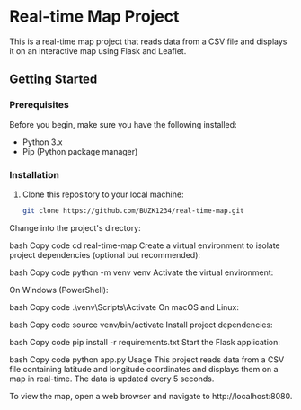 # Real-time Map Project

This is a real-time map project that reads data from a CSV file and displays it on an interactive map using Flask and Leaflet.

## Getting Started

### Prerequisites

Before you begin, make sure you have the following installed:

- Python 3.x
- Pip (Python package manager)

### Installation

1. Clone this repository to your local machine:

   ```bash
   git clone https://github.com/BUZK1234/real-time-map.git
Change into the project's directory:

bash
Copy code
cd real-time-map
Create a virtual environment to isolate project dependencies (optional but recommended):

bash
Copy code
python -m venv venv
Activate the virtual environment:

On Windows (PowerShell):

bash
Copy code
.\venv\Scripts\Activate
On macOS and Linux:

bash
Copy code
source venv/bin/activate
Install project dependencies:

bash
Copy code
pip install -r requirements.txt
Start the Flask application:

bash
Copy code
python app.py
Usage
This project reads data from a CSV file containing latitude and longitude coordinates and displays them on a map in real-time. The data is updated every 5 seconds.

To view the map, open a web browser and navigate to http://localhost:8080.
